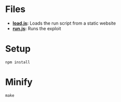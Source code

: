 
# Files

- **[load.js](load.js):** Loads the run script from a static website
- **[run.js](run.js):** Runs the exploit

# Setup

`npm install`

# Minify

`make`

